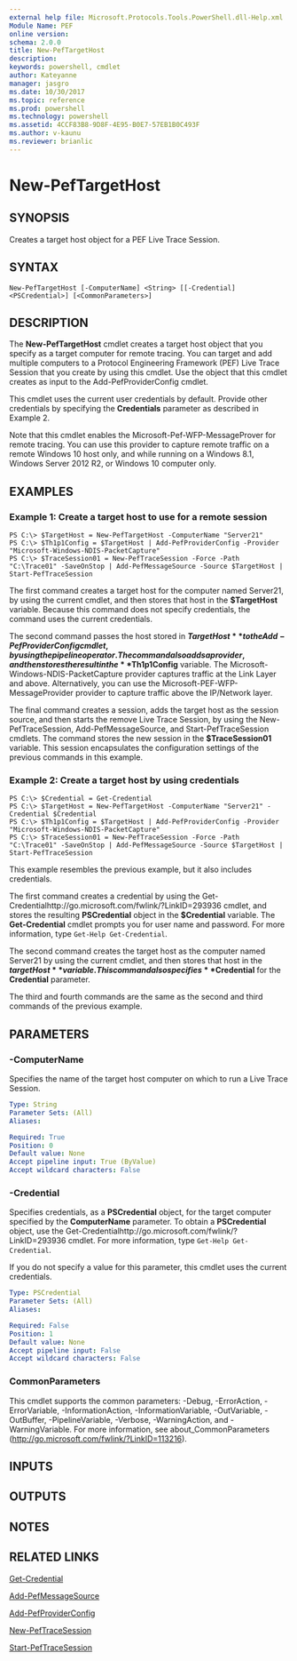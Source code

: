 ```yaml
---
external help file: Microsoft.Protocols.Tools.PowerShell.dll-Help.xml
Module Name: PEF
online version: 
schema: 2.0.0
title: New-PefTargetHost
description: 
keywords: powershell, cmdlet
author: Kateyanne
manager: jasgro
ms.date: 10/30/2017
ms.topic: reference
ms.prod: powershell
ms.technology: powershell
ms.assetid: 4CCF83B8-9D8F-4E95-B0E7-57EB1B0C493F
ms.author: v-kaunu
ms.reviewer: brianlic
---
```


# New-PefTargetHost

## SYNOPSIS
Creates a target host object for a PEF Live Trace Session.

## SYNTAX

```
New-PefTargetHost [-ComputerName] <String> [[-Credential] <PSCredential>] [<CommonParameters>]
```

## DESCRIPTION
The **New-PefTargetHost** cmdlet creates a target host object that you specify as a target computer for remote tracing.
You can target and add multiple computers to a Protocol Engineering Framework (PEF) Live Trace Session that you create by using this cmdlet.
Use the object that this cmdlet creates as input to the Add-PefProviderConfig cmdlet.

This cmdlet uses the current user credentials by default.
Provide other credentials by specifying the **Credentials** parameter as described in Example 2.

Note that this cmdlet enables the Microsoft-Pef-WFP-MessageProver for remote tracing.
You can use this provider to capture remote traffic on a remote Windows 10 host only, and while running on a Windows 8.1, Windows Server 2012 R2, or Windows 10 computer only.

## EXAMPLES

### Example 1: Create a target host to use for a remote session
```
PS C:\> $TargetHost = New-PefTargetHost -ComputerName "Server21"
PS C:\> $Th1p1Config = $TargetHost | Add-PefProviderConfig -Provider "Microsoft-Windows-NDIS-PacketCapture"
PS C:\> $TraceSession01 = New-PefTraceSession -Force -Path "C:\Trace01" -SaveOnStop | Add-PefMessageSource -Source $TargetHost | Start-PefTraceSession
```

The first command creates a target host for the computer named Server21, by using the current cmdlet, and then stores that host in the **$TargetHost** variable.
Because this command does not specify credentials, the command uses the current credentials.

The second command passes the host stored in **$TargetHost** to the Add-PefProviderConfig cmdlet, by using the pipeline operator.
The command also adds a provider, and then stores the result in the **$Th1p1Config** variable.
The Microsoft-Windows-NDIS-PacketCapture provider captures traffic at the Link Layer and above.
Alternatively, you can use the Microsoft-PEF-WFP-MessageProvider provider to capture traffic above the IP/Network layer.

The final command creates a session, adds the target host as the session source, and then starts the remove Live Trace Session, by using the New-PefTraceSession, Add-PefMessageSource, and Start-PefTraceSession cmdlets.
The command stores the new session in the **$TraceSession01** variable.
This session encapsulates the configuration settings of the previous commands in this example.

### Example 2: Create a target host by using credentials
```
PS C:\> $Credential = Get-Credential
PS C:\> $TargetHost = New-PefTargetHost -ComputerName "Server21" -Credential $Credential
PS C:\> $Th1p1Config = $TargetHost | Add-PefProviderConfig -Provider "Microsoft-Windows-NDIS-PacketCapture"
PS C:\> $TraceSession01 = New-PefTraceSession -Force -Path "C:\Trace01" -SaveOnStop | Add-PefMessageSource -Source $TargetHost | Start-PefTraceSession
```

This example resembles the previous example, but it also includes credentials.

The first command creates a credential by using the Get-Credentialhttp://go.microsoft.com/fwlink/?LinkID=293936 cmdlet, and stores the resulting **PSCredential** object in the **$Credential** variable.
The **Get-Credential** cmdlet prompts you for user name and password.
For more information, type `Get-Help Get-Credential`.

The second command creates the target host as the computer named Server21 by using the current cmdlet, and then stores that host in the **$targetHost** variable.
This command also specifies **$Credential** for the **Credential** parameter.

The third and fourth commands are the same as the second and third commands of the previous example.

## PARAMETERS

### -ComputerName
Specifies the name of the target host computer on which to run a Live Trace Session.

```yaml
Type: String
Parameter Sets: (All)
Aliases: 

Required: True
Position: 0
Default value: None
Accept pipeline input: True (ByValue)
Accept wildcard characters: False
```

### -Credential
Specifies credentials, as a **PSCredential** object, for the target computer specified by the **ComputerName** parameter.
To obtain a **PSCredential** object, use the Get-Credentialhttp://go.microsoft.com/fwlink/?LinkID=293936 cmdlet.
For more information, type `Get-Help Get-Credential`.

If you do not specify a value for this parameter, this cmdlet uses the current credentials.

```yaml
Type: PSCredential
Parameter Sets: (All)
Aliases: 

Required: False
Position: 1
Default value: None
Accept pipeline input: False
Accept wildcard characters: False
```

### CommonParameters
This cmdlet supports the common parameters: -Debug, -ErrorAction, -ErrorVariable, -InformationAction, -InformationVariable, -OutVariable, -OutBuffer, -PipelineVariable, -Verbose, -WarningAction, and -WarningVariable. For more information, see about_CommonParameters (http://go.microsoft.com/fwlink/?LinkID=113216).

## INPUTS

## OUTPUTS

## NOTES

## RELATED LINKS

[Get-Credential](https://go.microsoft.com/fwlink/?LinkID=293936)

[Add-PefMessageSource](./Add-PefMessageSource.md)

[Add-PefProviderConfig](./Add-PefProviderConfig.md)

[New-PefTraceSession](./New-PefTraceSession.md)

[Start-PefTraceSession](./Start-PefTraceSession.md)

